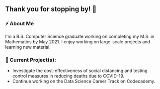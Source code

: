 ## Thank you for stopping by! 👋

### ⚡ About Me
I'm a B.S. Computer Science graduate working on completing my M.S. in Mathematics by May 2021. I enjoy working on large-scale projects and learning new material. 


### 🌱 Current Project(s):

* Investigate the cost-effectiveness of social distancing and testing control measures in reducing deaths due to COVID-19. 
* Continue working on the Data Science Career Track on Codecademy.




<!--
**LuisEVT/LuisEVT** is a ✨ _special_ ✨ repository because its `README.md` (this file) appears on your GitHub profile.

Here are some ideas to get you started:

- 🔭 I’m currently working on ...
- 🌱 I’m currently learning ...
- 👯 I’m looking to collaborate on ...
- 🤔 I’m looking for help with ...
- 💬 Ask me about ...
- 📫 How to reach me: ...
- 😄 Pronouns: ...
- ⚡ Fun fact: ...
-->
